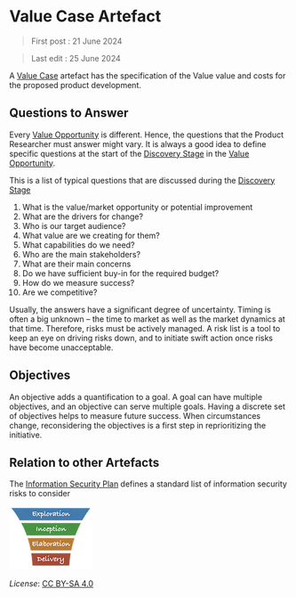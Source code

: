 # Value Case Artefact

> First post : 21 June 2024

> Last edit : 25 June 2024

A [Value Case](/Artefacts/val-case.md) artefact has the specification of the Value value and costs for the proposed product development.

## Questions to Answer
Every [Value Opportunity][oppo] is different. Hence, the questions that the Product Researcher must answer might vary. It is always a good idea to define specific questions at the start of the [Discovery Stage][discovery] in the [Value Opportunity][oppo].

This is a list of typical questions that are discussed during the [Discovery Stage][discovery]
1. What is the value/market opportunity or potential improvement
2. What are the drivers for change?
3. Who is our target audience?
4. What value are we creating for them?
5. What capabilities do we need?
6. Who are the main stakeholders?
7. What are their main concerns
8. Do we have sufficient buy-in for the required budget?
9. How do we measure success?
10. Are we competitive?

Usually, the answers have a significant degree of uncertainty. Timing is often a big unknown – the time to market as well as the market dynamics at that time. Therefore, risks must be actively managed. A risk list is a tool to keep an eye on driving risks down, and to initiate swift action once risks have become unacceptable.

## Objectives
An objective adds a quantification to a goal. A goal can have multiple objectives, and an objective can serve multiple goals. Having a discrete set of objectives helps to measure future success. When circumstances change, reconsidering the objectives is a first step in reprioritizing the initiative.

## Relation to other Artefacts
The [Information Security Plan](/Artefacts/sec-plan) defines a standard list of information security risks to consider

[<img src="/images/leanupLogo s.png" alt="drawing" class="center" width="150"/>](/Artefacts/overview.md)

*License*: [CC BY-SA 4.0](https://creativecommons.org/licenses/by-sa/4.0/deed.en)

[oppo]: /Artefacts/val-oppo.md
[discovery]: /Stages/discovery.md